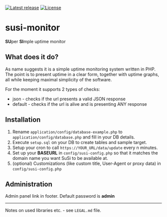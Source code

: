 [![Latest release](https://img.shields.io/github/v/release/greg-olszewski/susi-monitor.svg?sort=semver)](https://github.com/greg-olszewski/susi-monitor/releases)
[![License](https://img.shields.io/github/license/greg-olszewski/susi-monitor.svg)](https://github.com/greg-olszewski/susi-monitor)

# susi-monitor
**SU**per **SI**mple uptime monitor

## What does it do?
As name suggests it is a simple uptime monitoring system written in PHP.
The point is to present uptime in a clear form, together with uptime graphs, all while keeping
maximal simplicity of the software. 

For the moment it supports 2 types of checks:
- json - checks if the url presents a valid JSON response
- default - checks if the url is alive and is presenting ANY response

## Installation
1. Rename `application/config/database-example.php` to `application/config/database.php` and fill in your DB details.
2. Execute `setup.sql` on your DB to create tables and sample target.
3. Setup your cron to call `https://YOUR_URL/data/update` every n minutes.
4. Set up your **BASEURL** in `config/susi-config.php` so that it matches the domain name you want SuSi to be available at.
4. (optional) Customizations (like custom title, User-Agent or proxy data) in `config/susi-config.php`

## Administration
Admin panel link in footer. Default password is **admin**

---
Notes on used libraries etc. - see `LEGAL.md` file.